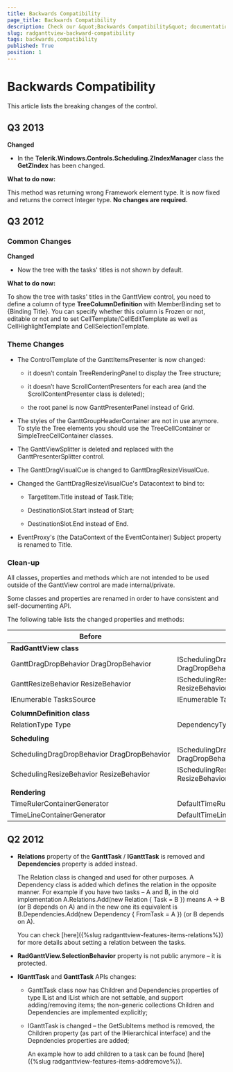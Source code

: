 ```yaml
---
title: Backwards Compatibility
page_title: Backwards Compatibility
description: Check our &quot;Backwards Compatibility&quot; documentation article for the RadGanttView WPF control.
slug: radganttview-backward-compatibility
tags: backwards,compatibility
published: True
position: 1
---
```


# Backwards Compatibility

This article lists the breaking changes of the control.

## Q3 2013

__Changed__

* In the __Telerik.Windows.Controls.Scheduling.ZIndexManager__ class the __GetZIndex__ has been changed.

__What to do now:__

This method was returning wrong Framework element type. It is now fixed and returns the correct Integer type. __No changes are required.__

## Q3 2012

### Common Changes

__Changed__

* Now the tree with the tasks' titles is not shown by default.  

__What to do now:__

To show the tree with tasks' titles in the GanttView control, you need to define a column of type __TreeColumnDefinition__ with MemberBinding set to {Binding Title}. You can specify whether this column is Frozen or not, editable or not and to set CellTemplate/CellEditTemplate as well as CellHighlightTemplate and CellSelectionTemplate.

### Theme Changes

* The ControlTemplate of the GanttItemsPresenter is now changed:

	* it doesn’t contain TreeRenderingPanel to display the Tree structure;

	* it doesn’t have ScrollContentPresenters for each area (and the ScrollContentPresenter class is deleted);

	* the root panel is now GanttPresenterPanel instead of Grid.

* The styles of the GanttGroupHeaderContainer are not in use anymore. To style the Tree elements you should use the TreeCellContainer or SimpleTreeCellContainer classes.

* The GanttViewSplitter is deleted and replaced with the GanttPresenterSplitter control.

* The GanttDragVisualCue is changed to GanttDragResizeVisualCue.

*   Changed the GanttDragResizeVisualCue's Datacontext to bind to:  

	* TargetItem.Title instead of Task.Title;

	* DestinationSlot.Start instead of Start;

	* DestinationSlot.End instead of End.

* EventProxy's (the DataContext of the EventContainer) Subject property is renamed to Title.

### Clean-up

All classes, properties and methods which are not intended to be used outside of the GanttView control are made internal/private.

Some classes and properties are renamed in order to have consistent and self-documenting API.

The following table lists the changed properties and methods:

Before	|	Now
---	|	---
<b>RadGanttView class<b/>	|	
GanttDragDropBehavior DragDropBehavior	|	ISchedulingDragDropBehavior DragDropBehavior
GanttResizeBehavior ResizeBehavior	|	ISchedulingResizeBehavior ResizeBehavior
IEnumerable TasksSource	|	IEnumerable TasksSource
	|	
<b>ColumnDefinition class<b/>	|	
RelationType Type	|	DependencyType Type
	|	
<b>Scheduling<b/>	|	
SchedulingDragDropBehavior DragDropBehavior	|	ISchedulingDragDropBehavior DragDropBehavior
SchedulingResizeBehavior ResizeBehavior	|	ISchedulingResizeBehavior ResizeBehavior
	|	
<b>Rendering<b/>	|	
TimeRulerContainerGenerator	|	DefaultTimeRulerContainerSelector
TimeLineContainerGenerator	|	DefaultTimeLineContainerSelector

## Q2 2012

* __Relations__ property of the __GanttTask__ / __IGanttTask__ is removed and __Dependencies__ property is added instead.

	The Relation class is changed and used for other purposes. A Dependency class is added which defines the relation in the opposite manner. For example if you have two tasks – A and B, in the old implementation A.Relations.Add(new Relation { Task = B }) means A -> B (or B depends on A) and in the new one its equivalent is B.Dependencies.Add(new Dependency { FromTask = A }) (or B depends on A).

	You can check [here]({%slug radganttview-features-items-relations%}) for more details about setting a relation between the tasks.

* __RadGanttView.SelectionBehavior__ property is not public anymore – it is protected.

* __IGanttTask__ and __GanttTask__ APIs changes:

	* GanttTask class now has Children and Dependencies properties of type IList and IList which are not settable, and support adding/removing items; the non-generic collections Children and Dependencies are implemented explicitly;

	* IGanttTask is changed – the GetSubItems method is removed, the Children property (as part of the IHierarchical interface) and the Depndencies properties are added;

		An example how to add children to a task can be found [here]({%slug radganttview-features-items-addremove%}).
